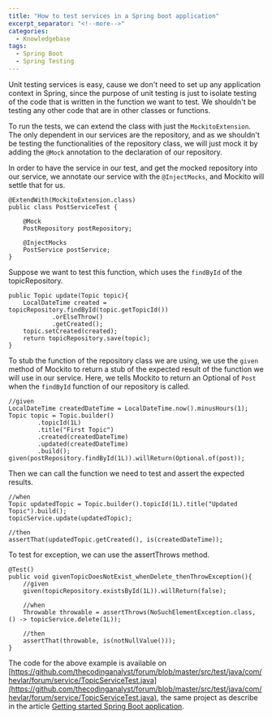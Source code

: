 ```yaml
---
title: "How to test services in a Spring boot application"
excerpt_separator: "<!--more-->"
categories:
  - Knowledgebase
tags:
  - Spring Boot
  - Spring Testing
---
```


Unit testing services is easy, cause we don't need to set up any application context in Spring, since the purpose of unit testing is just to isolate testing of the code that is written in the function we want to test. We shouldn't be testing any other code that are in other classes or functions. 

To run the tests, we can extend the class with just the `MockitoExtension`. The only dependent in our services are the repository, and as we shouldn't be testing the functionalities of the repository class, we will just mock it by adding the `@Mock` annotation to the declaration of our repository.

In order to have the service in our test, and get the mocked repository into our service, we annotate our service with the `@InjectMocks`, and Mockito will settle that for us.

```
@ExtendWith(MockitoExtension.class)
public class PostServiceTest {

    @Mock
    PostRepository postRepository;

    @InjectMocks
    PostService postService;
}
```

Suppose we want to test this function, which uses the `findById` of the topicRepository.

```
public Topic update(Topic topic){
    LocalDateTime created = topicRepository.findById(topic.getTopicId())
            .orElseThrow()
            .getCreated();
    topic.setCreated(created);
    return topicRepository.save(topic);
}
```

To stub the function of the repository class we are using, we use the `given` method of Mockito to return a stub of the expected result of the function we will use in our service. Here, we tells Mockito to return an Optional of `Post` when the `findById` function of our repository is called. 

```
//given
LocalDateTime createdDateTime = LocalDateTime.now().minusHours(1);
Topic topic = Topic.builder()
        .topicId(1L)
        .title("First Topic")
        .created(createdDateTime)
        .updated(createdDateTime)
        .build();
given(postRepository.findById(1L)).willReturn(Optional.of(post));
```

Then we can call the function we need to test and assert the expected results.

```
//when
Topic updatedTopic = Topic.builder().topicId(1L).title("Updated Topic").build();
topicService.update(updatedTopic);

//then
assertThat(updatedTopic.getCreated(), is(createdDateTime));
```

To test for exception, we can use the assertThrows method.

```
@Test()
public void givenTopicDoesNotExist_whenDelete_thenThrowException(){
    //given
    given(topicRepository.existsById(1L)).willReturn(false);

    //when
    Throwable throwable = assertThrows(NoSuchElementException.class, () -> topicService.delete(1L));

    //then
    assertThat(throwable, is(notNullValue()));
}
```

The code for the above example is available on [https://github.com/thecodinganalyst/forum/blob/master/src/test/java/com/hevlar/forum/service/TopicServiceTest.java](https://github.com/thecodinganalyst/forum/blob/master/src/test/java/com/hevlar/forum/service/TopicServiceTest.java), the same project as describe in the article [Getting started Spring Boot application](https://thecodinganalyst.github.io/tutorial/Spring-boot-application-getting-started/).
